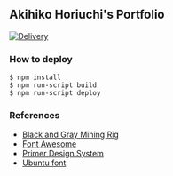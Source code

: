 ## Akihiko Horiuchi's Portfolio

[![Delivery](https://github.com/hico-horiuchi/hiconyan-page/actions/workflows/delivery.yaml/badge.svg)](https://github.com/hico-horiuchi/hiconyan-page/actions/workflows/delivery.yaml)

### How to deploy

```
$ npm install
$ npm run-script build
$ npm run-script deploy
```

### References

- [Black and Gray Mining Rig](https://www.pexels.com/photo/bandwidth-close-up-computer-connection-1148820/)
- [Font Awesome](https://fontawesome.com/)
- [Primer Design System](https://primer.style/)
- [Ubuntu font](https://design.ubuntu.com/font/)
